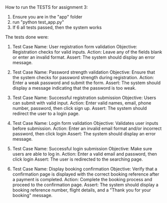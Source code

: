 How to run the TESTS for assignment 3:
1. Ensure you are in the "app" folder
2. run "python test_app.py"
3. If 6 all tests passed, then the system works

The tests done were:
1. Test Case Name: User registration form validation
    Objective: Registration checks for valid inputs.
    Action: Leave any of the fields blank or enter an invalid format.
    Assert: The system should display an error message.

2. Test Case Name: Password strength validation
    Objective: Ensure that the system checks for password strength during registration.
    Action: Enter a weak password and submit the form.
    Assert: The system should display a message indicating that the password is too weak.

3. Test Case Name: Successful registration submission
    Objective: Users can submit with valid input.
    Action: Enter valid names, email, phone number, password, then click sign up.
    Assert: The system should redirect the user to a login page.

4. Test Case Name: Login form validation
    Objective: Validates user inputs before submission.
    Action: Enter an invalid email format and/or incorrect password, then click login
    Assert: The system should display an error message.

5. Test Case Name: Successful login submission
    Objective: Make sure users are able to log in.
    Action: Enter a valid email and password, then click login
    Assert: The user is redirected to the searching page.

6. Test Case Name: Display booking confirmation
    Objective: Verify that a confirmation page is displayed with the correct booking
    reference after a payment is completed.
    Action: Complete the booking process and proceed to the confirmation page.
    Assert: The system should display a booking reference number, flight details, and a
    "Thank you for your booking" message.

